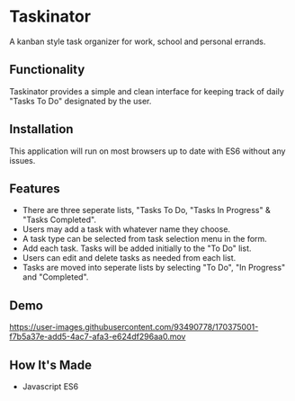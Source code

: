 # Taskinator
A kanban style task organizer for work, school and personal errands.

## Functionality
Taskinator provides a simple and clean interface for keeping track of daily "Tasks To Do" designated by the user.

## Installation
This application will run on most browsers up to date with ES6 without any issues.

## Features
- There are three seperate lists, "Tasks To Do, "Tasks In Progress" & "Tasks Completed".
- Users may add a task with whatever name they choose.
- A task type can be selected from task selection menu in the form.
- Add each task. Tasks will be added initially to the "To Do" list.
- Users can edit and delete tasks as needed from each list.
- Tasks are moved into seperate lists by selecting "To Do", "In Progress" and "Completed".

## Demo


https://user-images.githubusercontent.com/93490778/170375001-f7b5a37e-add5-4ac7-afa3-e624df296aa0.mov



## How It's Made 
- Javascript ES6 


